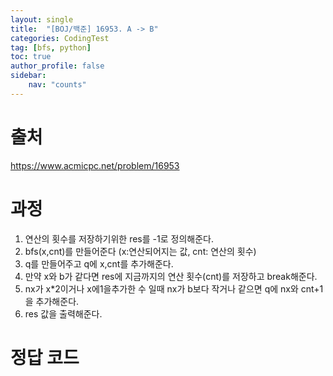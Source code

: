 ```yaml
---
layout: single
title:  "[BOJ/백준] 16953. A -> B"
categories: CodingTest
tag: [bfs, python]
toc: true
author_profile: false
sidebar:
    nav: "counts"
---
```


# 출처
<https://www.acmicpc.net/problem/16953>



  
  
# 과정

1. 연산의 횟수를 저장하기위한 res를 -1로 정의해준다.
2. bfs(x,cnt)를 만들어준다 (x:연산되어지는 값, cnt: 연산의 횟수)
3. q를 만들어주고 q에 x,cnt를 추가해준다.
4. 만약 x와 b가 같다면 res에 지금까지의 연산 횟수(cnt)를 저장하고 break해준다.
5. nx가 x*2이거나 x에1을추가한 수 일때 nx가 b보다 작거나 같으면  q에 nx와 cnt+1을 추가해준다.
6. res 값을 출력해준다.





# 정답 코드

<script src="https://gist.github.com/kghees/7fd180c43ebfa3d22b24f0b9d6230780.js"></script>
  
    




